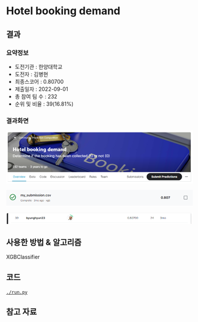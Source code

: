 # Hotel booking demand

## 결과

### 요약정보

- 도전기관 : 한양대학교
- 도전자 : 김병현
- 최종스코어 : 0.80700
- 제출일자 : 2022-09-01
- 총 참여 팀 수 : 232
- 순위 및 비율 : 39(16.81%)

### 결과화면

![title](./img/title.PNG)

![score](./img/score.PNG)

![leaderboard](./img/leaderboard.PNG)

## 사용한 방법 & 알고리즘

XGBClassifier

## 코드
[`./run.py`](./run.py)

## 참고 자료

